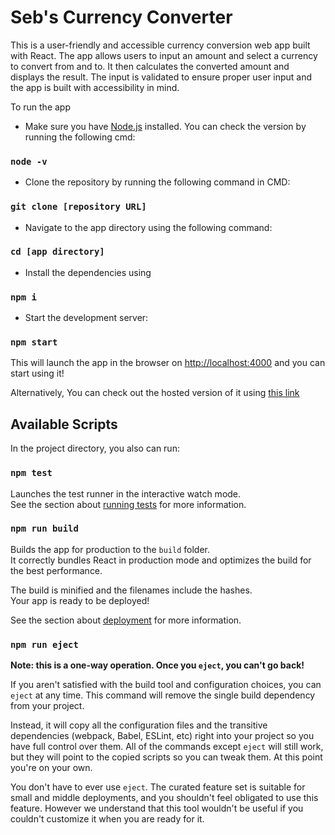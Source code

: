 # Seb's Currency Converter

This is a user-friendly and accessible currency conversion web app built with React. The app allows users to input an amount and select a currency to convert from and to. It then calculates the converted amount and displays the result. The input is validated to ensure proper user input and the app is built with accessibility in mind. 

To run the app
- Make sure you have [Node.js](https://nodejs.org/en/) installed. You can check the version by running the following cmd:
### `node -v` 
- Clone the repository by running the following command in CMD:
### `git clone [repository URL]`
- Navigate to the app directory using the following command:
### `cd [app directory]`
- Install the dependencies using
### `npm i`
- Start the development server:
### `npm start`
This will launch the app in the browser on [http://localhost:4000](http://localhost:4000) and you can start using it!

Alternatively, You can check out the hosted version of it using [this link](https://black-sand-034bc8103.2.azurestaticapps.net/)

## Available Scripts

In the project directory, you also can run:

### `npm test`

Launches the test runner in the interactive watch mode.\
See the section about [running tests](https://facebook.github.io/create-react-app/docs/running-tests) for more information.

### `npm run build`

Builds the app for production to the `build` folder.\
It correctly bundles React in production mode and optimizes the build for the best performance.

The build is minified and the filenames include the hashes.\
Your app is ready to be deployed!

See the section about [deployment](https://facebook.github.io/create-react-app/docs/deployment) for more information.

### `npm run eject`

**Note: this is a one-way operation. Once you `eject`, you can't go back!**

If you aren't satisfied with the build tool and configuration choices, you can `eject` at any time. This command will remove the single build dependency from your project.

Instead, it will copy all the configuration files and the transitive dependencies (webpack, Babel, ESLint, etc) right into your project so you have full control over them. All of the commands except `eject` will still work, but they will point to the copied scripts so you can tweak them. At this point you're on your own.

You don't have to ever use `eject`. The curated feature set is suitable for small and middle deployments, and you shouldn't feel obligated to use this feature. However we understand that this tool wouldn't be useful if you couldn't customize it when you are ready for it.
